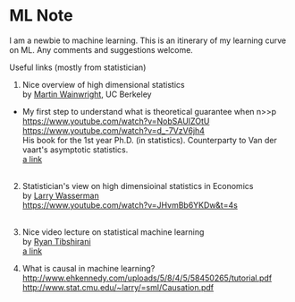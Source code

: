 # ML Note

I am a newbie to machine learning. This is an itinerary of my learning curve on ML. Any comments and suggestions welcome.

Useful links (mostly from statistician)

1) Nice overview of high dimensional statistics <br/> 
by [Martin Wainwright](https://people.eecs.berkeley.edu/~wainwrig/?_ga=2.18494076.435531114.1573686806-1909242507.1563054461), UC Berkeley <br/>
- My first step to understand what is theoretical guarantee when n>>p  <br/>
https://www.youtube.com/watch?v=NobSAUIZOtU <br/>
https://www.youtube.com/watch?v=d_-7VzV6jh4 <br/>
His book for the 1st year Ph.D. (in statistics). Counterparty to Van der vaart's asymptotic statistics.<br/>
[a link](https://www.amazon.com/gp/product/1108498027/ref=dbs_a_def_rwt_bibl_vppi_i0) <br/><br/>

2) Statistician's view on high dimensioinal statistics in Economics <br/>
by [Larry Wasserman](http://www.stat.cmu.edu/~larry/) <br/>
https://www.youtube.com/watch?v=JHvmBb6YKDw&t=4s <br/><br/>

3) Nice video lecture on statistical machine learning<br/>
by [Ryan Tibshirani](http://www.stat.cmu.edu/~ryantibs/statml/)<br/>
[a link](http://www.stat.cmu.edu/~ryantibs/statml/)

4) What is causal in machine learning?<br/>
http://www.ehkennedy.com/uploads/5/8/4/5/58450265/tutorial.pdf<br/>
http://www.stat.cmu.edu/~larry/=sml/Causation.pdf

